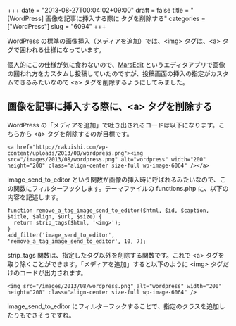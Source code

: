 +++
date = "2013-08-27T00:04:02+09:00"
draft = false
title = "[WordPress] 画像を記事に挿入する際に <a> タグを削除する"
categories = ["WordPress"]
slug = "6094"
+++

WordPress の標準の画像挿入（メディアを追加）では、&lt;img&gt; タグは、&lt;a&gt; タグで囲われる仕様になっています。

個人的にこの仕様が気に食わないので、<a href="https://itunes.apple.com/jp/app/marsedit-blog-editor-for-wordpress/id402376225?mt=12&uo=4&at=11l3RT" target="itunes_store">MarsEdit</a> というエディタアプリで画像の囲われ方をカスタムし投稿していたのですが、投稿画面の挿入の指定がカスタムできるみたいなので &lt;a&gt; タグを削除するようにしてみました。

<h2>画像を記事に挿入する際に、&lt;a&gt; タグを削除する</h2>

WordPress の「メディアを追加」で吐き出されるコードは以下になります。こちらから &lt;a&gt; タグを削除するのが目標です。

<pre><code>&lt;a href="http://rakuishi.com/wp-content/uploads/2013/08/wordpress.png"&gt;&lt;img src="/images/2013/08/wordpress.png" alt="wordpress" width="200" height="200" class="align-center size-full wp-image-6064" /&gt;&lt;/a&gt;</code></pre>

image_send_to_editor という関数が画像の挿入時に呼ばれるみたいなので、この関数にフィルターフックします。テーマファイルの functions.php に、以下の内容を記述します。

<pre><code>function remove_a_tag_image_send_to_editor($html, $id, $caption, $title, $align, $url, $size) {
  return strip_tags($html, '&lt;img&gt;');
}
add_filter('image_send_to_editor', 'remove_a_tag_image_send_to_editor', 10, 7);
</code></pre>

strip_tags 関数は、指定したタグ以外を削除する関数です。これで &lt;a&gt; タグを取り除くことができます。「メディアを追加」すると以下のように &lt;img&gt; タグだけのコードが出力されます。

<pre><code>&lt;img src="/images/2013/08/wordpress.png" alt="wordpress" width="200" height="200" class="align-center size-full wp-image-6064" /&gt;</code></pre>

image_send_to_editor にフィルターフックすることで、指定のクラスを追加したりもできそうですね。
